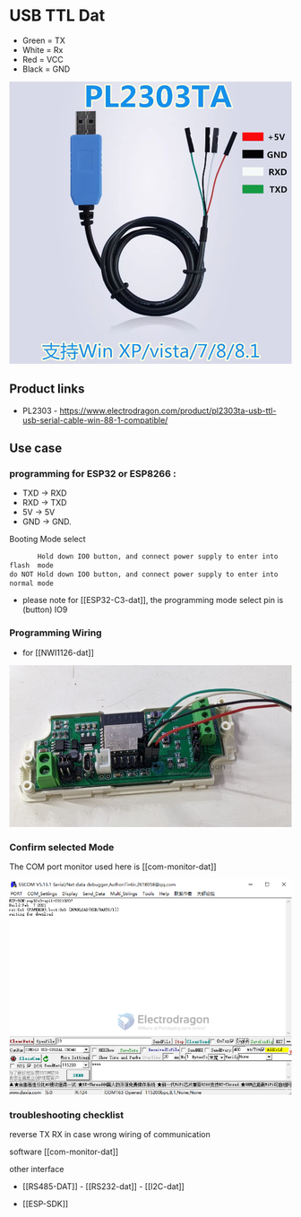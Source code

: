 
# USB TTL Dat 

- Green = TX
- White = Rx
- Red = VCC
- Black = GND

![](32-40-17-24-07-2023.png)




## Product links 

- PL2303 - https://www.electrodragon.com/product/pl2303ta-usb-ttl-usb-serial-cable-win-88-1-compatible/

## Use case 


### programming for ESP32 or ESP8266 : 
- TXD -> RXD
- RXD -> TXD
- 5V -> 5V
- GND -> GND. 

Booting Mode select

           Hold down IO0 button, and connect power supply to enter into flash  mode
    do NOT Hold down IO0 button, and connect power supply to enter into normal mode

- please note for [[ESP32-C3-dat]], the programming mode select pin is (button) IO9


### Programming Wiring 

- for [[NWI1126-dat]]

![](2023-09-27-16-07-06.png)


### Confirm selected Mode 

The COM port monitor used here is [[com-monitor-dat]]


![](2023-09-27-16-05-42.png)


### troubleshooting checklist
reverse TX RX in case wrong wiring of communication


software [[com-monitor-dat]]

other interface 
- [[RS485-DAT]] - [[RS232-dat]] - [[I2C-dat]]


- [[ESP-SDK]]